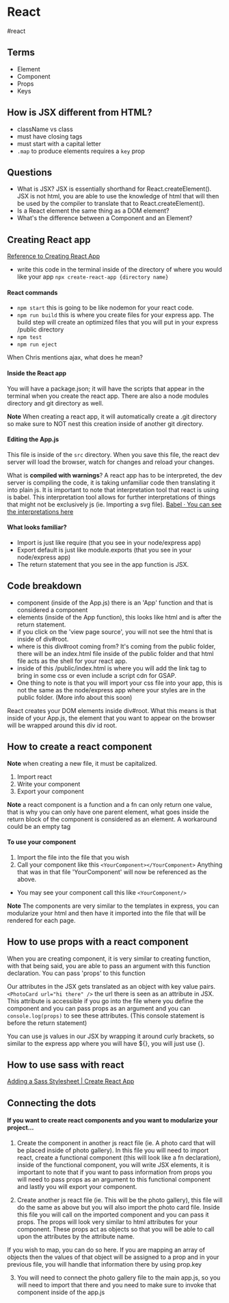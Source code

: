 # React
#react

## Terms
- Element
- Component
- Props
- Keys

## How is JSX different from HTML?
- className vs class
- must have closing tags
- must start with a capital letter
- `.map` to produce elements requires a `key` prop

## Questions 
- What is JSX? JSX is essentially shorthand for React.createElement(). JSX is not html, you are able to use the knowledge of html that will then be used by the compiler to translate that to React.createElement(). 
- Is a React element the same thing as a DOM element?
- What's the difference between a Component and an Element?

## Creating React app
[Reference to Creating React App](https://github.com/facebook/create-react-app)
- write this code in the terminal inside of the directory of where you would like your app  `npx create-react-app {directory name}`

#### React commands
- `npm start` this is going to be like nodemon for your react code.
- `npm run build` this is where you create files for your express app. The build step will create an optimized files that you will put in your express /public directory 
- `npm test`
- `npm run eject`

When Chris mentions ajax, what does he mean? 

#### Inside the React app
You will have a package.json; it will have the scripts that appear in the terminal when you create the react app. There are also a node modules directory and git directory as well.

**Note** When creating a react app, it will automatically create a .git directory so make sure to NOT nest this creation inside of another git directory. 

#### Editing the App.js
This file is inside of the `src` directory. When you save this file, the react dev server will load the browser, watch for changes and reload your changes.

What is **compiled with warnings**? A react app has to be interpreted, the dev server is compiling the code, it is taking unfamiliar code then translating it into plain js. It is important to note that interpretation tool that react is using is babel. This interpretation tool allows for further interpretations of things that might not be exclusively js (ie. Importing a svg file). 
[Babel · You can see the interpretations here](https://babeljs.io/repl#?browsers=defaults%2C%20not%20ie%2011%2C%20not%20ie_mob%2011&build=&builtIns=false&spec=false&loose=false&code_lz=Q&debug=false&forceAllTransforms=false&shippedProposals=false&circleciRepo=&evaluate=false&fileSize=false&timeTravel=false&sourceType=module&lineWrap=true&presets=env%2Creact%2Cstage-2&prettier=false&targets=&version=7.12.12&externalPlugins=)

#### What looks familiar?
- Import is just like require (that you see in your node/express app)
- Export default is just like module.exports (that you see in your node/express app)
- The return statement that you see in the app function is JSX. 

## Code breakdown
- component (inside of the App.js) there is an 'App' function and that is considered a component
- elements (inside of the App function), this looks like html and is after the return statement. 
- if you click on the 'view page source',  you will not see the html that is inside of div#root. 
- where is this div#root coming from? It's coming from the public folder, there will be an index.html file inside of the public folder and that html file acts as the shell for your react app.
- inside of this /public/index.html is where you will add the link tag to bring in some css or even include a script cdn for GSAP.
- One thing to note is that you will import your css file into your app, this is not the same as the node/express app where your styles are in the public folder. (More info about this soon)

React creates your DOM elements inside div#root. What this means is that inside of your App.js, the element that you want to appear on the browser will be wrapped around this div id root. 

## How to create a react component 
**Note** when creating a new file, it must be capitalized. 
1. Import react
2. Write your component
3. Export your component

**Note** a react component is a function and a fn can only return one value, that is why you can only have one parent element, what goes inside the return block of the component is considered as an element. A workaround could be an empty tag

#### To use your component
1. Import the file into the file that you wish
2. Call your component like this `<YourComponent></YourComponent>`
Anything that was in that file 'YourComponent' will now be referenced as the above.
- You may see your component call this like `<YourComponent/>`

**Note** The components are very similar to the templates in express, you can modularize your html and then have it imported into the file that will be rendered for each page. 

## How to use props with a react component 
When you are creating component, it is very similar to creating function, with that being said, you are able to pass an argument with this function declaration. You can pass 'props' to this function 

Our attributes in the JSX gets translated as an object with key value pairs.
`<PhotoCard url="hi there" />` the url there is seen as an attribute in JSX. This attribute is accessible if you go into the file where you define the component and you can pass props as an argument and you can `console.log(props)` to see these attributes. (This console statement is before the return statement)

You can use js values in our JSX by wrapping it around curly brackets, so similar to the express app where you will have ${}, you will just use {}.

## How to use sass with react
[Adding a Sass Stylesheet | Create React App](https://create-react-app.dev/docs/adding-a-sass-stylesheet/)

## Connecting the dots
#### If you want to create react components and you want to modularize your project…
1. Create the component in another js react file (ie. A photo card that will be placed inside of photo gallery). In this file you will need to import react, create a functional component (this will look like a fn declaration), inside of the functional component, you will write JSX elements, it is important to note that if you want to pass information from props you will need to pass props as an argument to this functional component and lastly you will export your component.

2. Create another js react file (ie. This will be the photo gallery), this file will do the same as above but you will also import the photo card file. Inside this file you will call on the imported component and you can pass it props. The props will look very similar to html attributes for your component. These props act as objects so that you will be able to call upon the attributes by the attribute name. 

If you wish to map, you can do so here. If you are mapping an array of objects then the values of that object will be assigned to a prop and in your previous file, you will handle that information there by using prop.key 

3. You will need to connect the photo gallery file to the main app.js, so you will need to import that there and you need to make sure to invoke that component inside of the app.js 











